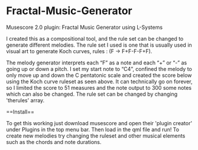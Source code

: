 # Fractal-Music-Generator
Musescore 2.0 plugin: Fractal Music Generator using L-Systems

 I created this as a compositional tool, and the rule set can be changed to generate different melodies. The rule set I used is one that is usually used in visual art to generate Koch curves, rules : (F -> F+F-F-F+F).

The melody generator interprets each “F” as a note and each “+” or “-” as going up or down a pitch. I set my start note to “C4”, confined the melody to only move up and down the C pentatonic scale and created the score below using the Koch curve ruleset as seen above. It can technically go on forever, so I limited the score to 51 measures and the note output to 300 some notes which can also be changed. The rule set can be changed by changing 'therules' array.

==Install==

To get this working just download musescore and open their 'plugin creator' under Plugins in the top menu bar. Then load in the qml file and run! To create new melodies try changing the ruleset and other musical elements such as the chords and note durations.


